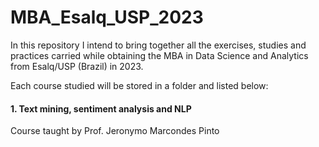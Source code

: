 # MBA_Esalq_USP_2023
In this repository I intend to bring together all the exercises, studies and practices carried while obtaining the MBA in Data Science and Analytics from Esalq/USP (Brazil) in 2023.

Each course studied will be stored in a folder and listed below:

#### 1. Text mining, sentiment analysis and NLP
Course taught by Prof. Jeronymo Marcondes Pinto

